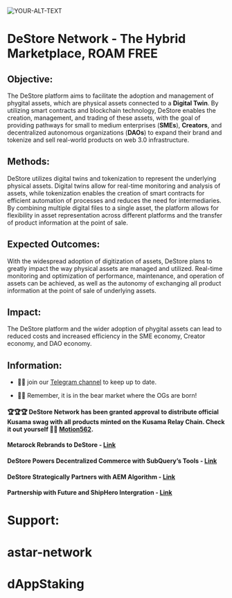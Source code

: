 <picture>
 <source media="(prefers-color-scheme: dark)" srcset=https://i.postimg.cc/ZRKjNZRR/Group-383-1.png>
 <source media="(prefers-color-scheme: light)" srcset="YOUR-LIGHTMODE-IMAGE">
 <img alt="YOUR-ALT-TEXT" src="YOUR-DEFAULT-IMAGE">
</picture>

# DeStore Network - **The Hybrid Marketplace, ROAM FREE**


## Objective: 

The DeStore platform aims to facilitate the adoption and management of phygital assets, which are physical assets connected to a **Digital Twin**. By utilizing smart contracts and blockchain technology, DeStore enables the creation, management, and trading of these assets, with the goal of providing pathways for small to medium enterprises (**SMEs**), **Creators**, and decentralized autonomous organizations (**DAOs**) to expand their brand and tokenize and sell real-world products on web 3.0 infrastructure.


## Methods:

DeStore utilizes digital twins and tokenization to represent the underlying physical assets. Digital twins allow for real-time monitoring and analysis of assets, while tokenization enables the creation of smart contracts for efficient automation of processes and reduces the need for intermediaries. By combining multiple digital files to a single asset, the platform allows for flexibility in asset representation across different platforms and the transfer of product information at the point of sale.


## Expected Outcomes: 

With the widespread adoption of digitization of assets, DeStore plans to greatly impact the way physical assets are managed and utilized. Real-time monitoring and optimization of performance, maintenance, and operation of assets can be achieved, as well as the autonomy of exchanging all product information at the point of sale of underlying assets.


## Impact:

The DeStore platform and the wider adoption of phygital assets can lead to reduced costs and increased efficiency in the SME economy, Creator economy, and DAO economy. 


## Information: 

- 🙋‍♀️ join our [Telegram channel](https://t.me/DeStore_Network) to keep up to date.

- 🌈🧙 Remember, it is in the bear market where the OGs are born!

#### 🏆🏆🏆 DeStore Network has been granted approval to distribute official Kusama swag with all products minted on the Kusama Relay Chain. Check it out yourself 👀👀 [Motion562](https://kusama.polkassembly.io/motion/562).

#### Metarock Rebrands to DeStore - [Link](https://medium.com/@destore-network/metarock-rebrands-to-destore-e7d6628941bc)

#### DeStore Powers Decentralized Commerce with SubQuery’s Tools - [Link](https://medium.com/@destore-network/new-partnership-destore-powers-decentralized-commerce-with-subquerys-tools-2cddfe40ac82)

#### DeStore Strategically Partners with AEM Algorithm - [Link](https://medium.com/@destore-network/destore-strategically-partners-with-aem-algorithm-to-allow-10-million-small-to-medium-2ee1464d4f31)

#### Partnership with Future and ShipHero Intergration - [Link](https://medium.com/@destore-network/collaboration-announcement-5789708add38)


# Support:
# astar-network
# dAppStaking
